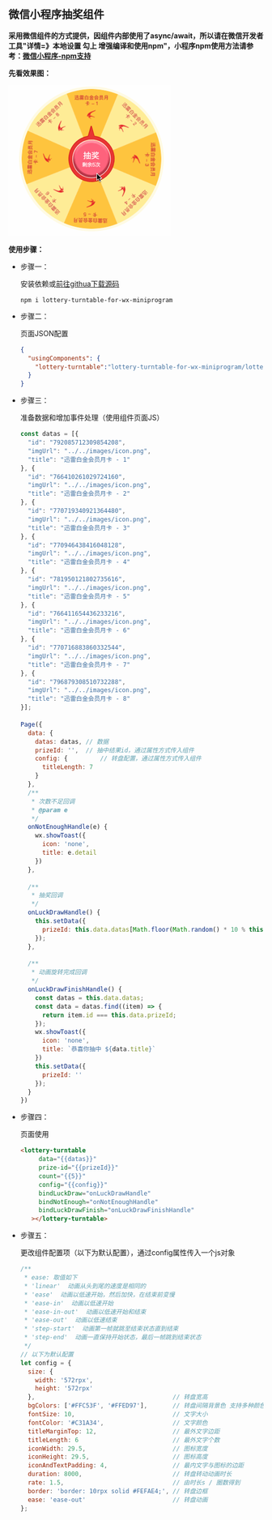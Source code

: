 ## 微信小程序抽奖组件


 **采用微信组件的方式提供，因组件内部使用了async/await，所以请在微信开发者工具"详情=》本地设置 勾上 增强编译和使用npm"，小程序npm使用方法请参考：[微信小程序-npm支持](https://developers.weixin.qq.com/miniprogram/dev/devtools/npm.html 'npm支持')**



**先看效果图：**

![效果图](./images/1.gif)

**使用步骤：**



* 步骤一：

  安装依赖或[前往githua下载源码](https://github.com/llf137224350/lottery-turntable-for-wx-miniprogram.git '源码')

  ````shell
  npm i lottery-turntable-for-wx-miniprogram
  ````

  

* 步骤二：

  页面JSON配置

  ```json
  {
    "usingComponents": {
      "lottery-turntable":"lottery-turntable-for-wx-miniprogram/lottery_turntable/index"
    }
  }
  ```

* 步骤三：

  准备数据和增加事件处理（使用组件页面JS）

  ````javascript
  const datas = [{
    "id": "792085712309854208",
    "imgUrl": "../../images/icon.png",
    "title": "迅雷白金会员月卡 - 1"
  }, {
    "id": "766410261029724160",
    "imgUrl": "../../images/icon.png",
    "title": "迅雷白金会员月卡 - 2"
  }, {
    "id": "770719340921364480",
    "imgUrl": "../../images/icon.png",
    "title": "迅雷白金会员月卡 - 3"
  }, {
    "id": "770946438416048128",
    "imgUrl": "../../images/icon.png",
    "title": "迅雷白金会员月卡 - 4"
  }, {
    "id": "781950121802735616",
    "imgUrl": "../../images/icon.png",
    "title": "迅雷白金会员月卡 - 5"
  }, {
    "id": "766411654436233216",
    "imgUrl": "../../images/icon.png",
    "title": "迅雷白金会员月卡 - 6"
  }, {
    "id": "770716883860332544",
    "imgUrl": "../../images/icon.png",
    "title": "迅雷白金会员月卡 - 7"
  }, {
    "id": "796879308510732288",
    "imgUrl": "../../images/icon.png",
    "title": "迅雷白金会员月卡 - 8"
  }];
  
  Page({
    data: {
      datas: datas, // 数据 
      prizeId: '',  // 抽中结果id，通过属性方式传入组件
      config: { 		// 转盘配置，通过属性方式传入组件
        titleLength: 7
      }
    },
    /**
     * 次数不足回调
     * @param e
     */
    onNotEnoughHandle(e) {
      wx.showToast({
        icon: 'none',
        title: e.detail
      })
    },
  
    /**
     * 抽奖回调
     */
    onLuckDrawHandle() {
      this.setData({
        prizeId: this.data.datas[Math.floor(Math.random() * 10 % this.data.datas.length)].id
      });
    },
  
    /**
     * 动画旋转完成回调
     */
    onLuckDrawFinishHandle() {
      const datas = this.data.datas;
      const data = datas.find((item) => {
        return item.id === this.data.prizeId;
      });
      wx.showToast({
        icon: 'none',
        title: `恭喜你抽中 ${data.title}`
      })
      this.setData({
        prizeId: ''
      });
    }
  })
  
  ````



* 步骤四：

  页面使用

  ````html
  <lottery-turntable
       data="{{datas}}"
       prize-id="{{prizeId}}"
       count="{{5}}"
       config="{{config}}"
       bindLuckDraw="onLuckDrawHandle"
       bindNotEnough="onNotEnoughHandle"
       bindLuckDrawFinish="onLuckDrawFinishHandle"
     ></lottery-turntable>
  ````

  

* 步骤五：

  更改组件配置项（以下为默认配置），通过config属性传入一个js对象

  ````js
  /**
   * ease: 取值如下
   * 'linear'  动画从头到尾的速度是相同的
   * 'ease'  动画以低速开始，然后加快，在结束前变慢
   * 'ease-in'  动画以低速开始
   * 'ease-in-out'  动画以低速开始和结束
   * 'ease-out'  动画以低速结束
   * 'step-start'  动画第一帧就跳至结束状态直到结束
   * 'step-end'  动画一直保持开始状态，最后一帧跳到结束状态
   */
  // 以下为默认配置
  let config = {
    size: {
      width: '572rpx',
      height: '572rpx'
    },                                      // 转盘宽高
    bgColors: ['#FFC53F', '#FFED97'],       // 转盘间隔背景色 支持多种颜色交替
    fontSize: 10,                           // 文字大小
    fontColor: '#C31A34',                   // 文字颜色
    titleMarginTop: 12,                     // 最外文字边距
    titleLength: 6                          // 最外文字个数
    iconWidth: 29.5,                        // 图标宽度
    iconHeight: 29.5,                       // 图标高度
    iconAndTextPadding: 4,                  // 最内文字与图标的边距
    duration: 8000,                         // 转盘转动动画时长
    rate: 1.5,                              // 由时长s / 圈数得到
    border: 'border: 10rpx solid #FEFAE4;', // 转盘边框
    ease: 'ease-out'                        // 转盘动画
  };
  ````

  





